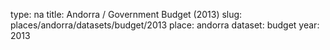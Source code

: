 type: na
title: Andorra / Government Budget (2013)
slug: places/andorra/datasets/budget/2013
place: andorra
dataset: budget
year: 2013
